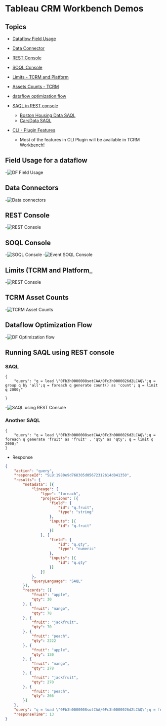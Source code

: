 # Tableau CRM Workbench Demos

## Topics
- [Dataflow Field Usage](#dffu)
- [Data Connector](#dc)

- [REST Console](#restc)
- [SOQL Console](#soqlc)


- [Limits - TCRM and Platform](#limits)
- [Assets Counts - TCRM ](#ac)

- [dataflow optimization flow](#dfopt)
- [SAQL in REST console](#saql)
    - [Boston Housing Data SAQL](https://github.com/mohan-chinnappan-n/TCRM-Workbench/blob/master/data/bosting-housing/ea/load.md)
    - [CarsData SAQL](https://github.com/mohan-chinnappan-n/TCRM-Workbench/blob/master/data/cars/ea/load.md)





- [CLI - Plugin Features](https://www.salesforceblogger.com/2020/11/17/mohans-sfdx-plugin-for-analytics/)
    - Most of the features in CLI Plugin will be available in TCRM Workbench!


<a name="dffu"></a>
## Field Usage for a dataflow
-![DF Field Usage](img/tcrm-wb-main-1.gif)


<a name="dc"></a>
## Data Connectors 
-![Data connectors](img/tcrm-wb-dc-2.gif)

<a name="restc"></a>
## REST Console 
-![REST Console](img/tcrm-wb-restc-3.gif)


<a name="soqlc"></a>
## SOQL Console 
-![SOQL Console](img/tcrm-wb-soqlc-1.gif)
-![Event SOQL Console](img/tcrm-wb-soqlc-2.gif)



<a name="Limits"></a>
## Limits (TCRM and Platform_ 
-![REST Console](img/tcrm-wb-limits-2.gif)

<a name="ac"></a>
## TCRM Asset Counts 
-![TCRM Asset Counts](img/tcrm-wb-assets-1.gif)

<a name='dfopt'></a>
## Dataflow Optimization Flow
-![DF Optimization flow](img/opt/tcrm-df-opt-1.gif)

<a name='saql'></a>
## Running SAQL using REST console
### SAQL
```
{
    "query": "q = load \"0Fb3h0000008sotCAA/0Fc3h0000026d2LCAQ\";q = group q by 'all';q = foreach q generate count() as 'count'; q = limit q 2000;"
  
}
```
-![SAQL using REST Console](img/saql/saql-1.gif)

### Another SAQL
```
{
    "query": "q = load \"0Fb3h0000008sotCAA/0Fc3h0000026d2LCAQ\";q = foreach q generate 'fruit' as 'fruit' , 'qty' as 'qty'; q = limit q 2000;"
}

```
- Response
```json
{
    "action": "query",
    "responseId": "SLB:1980e9d768305d05672312b14d841350",
    "results": {
        "metadata": [{
            "lineage": {
                "type": "foreach",
                "projections": [{
                    "field": {
                        "id": "q.fruit",
                        "type": "string"
                    },
                    "inputs": [{
                        "id": "q.fruit"
                    }]
                }, {
                    "field": {
                        "id": "q.qty",
                        "type": "numeric"
                    },
                    "inputs": [{
                        "id": "q.qty"
                    }]
                }]
            },
            "queryLanguage": "SAQL"
        }],
        "records": [{
            "fruit": "apple",
            "qty": 30
        }, {
            "fruit": "mango",
            "qty": 78
        }, {
            "fruit": "jackfruit",
            "qty": 70
        }, {
            "fruit": "peach",
            "qty": 2222
        }, {
            "fruit": "apple",
            "qty": 130
        }, {
            "fruit": "mango",
            "qty": 278
        }, {
            "fruit": "jackfruit",
            "qty": 270
        }, {
            "fruit": "peach",
            "qty": 266
        }]
    },
    "query": "q = load \"0Fb3h0000008sotCAA/0Fc3h0000026d2LCAQ\";q = foreach q generate 'fruit' as 'fruit' , 'qty' as 'qty'; q = limit q 2000;",
    "responseTime": 13
}
```



